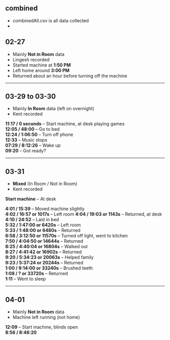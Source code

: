 ## combined
- combinedAll.csv is all data collected
- 
## 02-27  
- Mainly **Not in Room** data  
- Lingesh recorded  
- Started machine at **1:50 PM**  
- Left home around **3:00 PM**  
- Returned about an hour before turning off the machine  

---

## 03-29 to 03-30  
- Mainly **In Room** data (left on overnight)  
- Kent recorded  

**11:17 / 0 seconds** – Start machine, at desk playing games  
**12:05 / 48:00** – Go to bed  
**12:24 / 1:06:50** – Turn off phone  
**12:33** – Music stops  
**07:29 / 8:12:26** – Wake up  
**09:20** – Got ready?  

---

## 03-31  
- **Mixed** (In Room / Not in Room)  
- Kent recorded  

**Start machine** – At desk  

**4:01 / 15:39** – Moved machine slightly  
**4:02 / 16:57 or 1017s** – Left room 
**4:04 / 19:03 or 1143s** – Returned, at desk  
**4:10 / 24:52** – Laid in bed  
**5:32 / 1:47:00 or 6420s** – Left room  
**5:33 / 1:48:00 or 6480s** – Returned  
**6:58 / 3:12:50 or 11570s** – Turned off light, went to kitchen  
**7:50 / 4:04:50 or 14644s** – Returned  
**8:25 / 4:40:04 or 16804s** – Walked out  
**8:27 / 4:41:42 or 16902s** – Returned  
**9:20 / 5:34:23 or 20063s** – Helped family  
**9:23 / 5:37:24 or 20244s** – Returned  
**1:00 / 9:14:00 or 33240s** – Brushed teeth  
**1:08 / ? or 33720s** – Returned  
**1:11** – Went to sleep  

---

## 04-01  
- Mainly **Not in Room** data  
- Machine left running (not home)

**12:09** – Start machine, blinds open  
**8:56 / 8:46:20**
